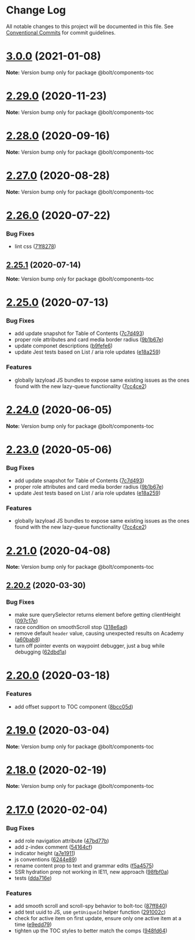 # Change Log

All notable changes to this project will be documented in this file.
See [Conventional Commits](https://conventionalcommits.org) for commit guidelines.

# [3.0.0](https://github.com/bolt-design-system/bolt/tree/master/packages/components/bolt-toc/compare/v2.29.3...v3.0.0) (2021-01-08)

**Note:** Version bump only for package @bolt/components-toc





# [2.29.0](https://github.com/bolt-design-system/bolt/tree/master/packages/components/bolt-toc/compare/v2.28.0...v2.29.0) (2020-11-23)

**Note:** Version bump only for package @bolt/components-toc





# [2.28.0](https://github.com/bolt-design-system/bolt/tree/master/packages/components/bolt-toc/compare/v2.27.1...v2.28.0) (2020-09-16)

**Note:** Version bump only for package @bolt/components-toc





# [2.27.0](https://github.com/bolt-design-system/bolt/tree/master/packages/components/bolt-toc/compare/v2.27.0-alpha-calculator-2...v2.27.0) (2020-08-28)

**Note:** Version bump only for package @bolt/components-toc





# [2.26.0](https://github.com/bolt-design-system/bolt/tree/master/packages/components/bolt-toc/compare/v2.25.1...v2.26.0) (2020-07-22)


### Bug Fixes

* lint css ([71f8278](https://github.com/bolt-design-system/bolt/tree/master/packages/components/bolt-toc/commit/71f82780c9019c74abef977ab31f3304282854fc))





## [2.25.1](https://github.com/bolt-design-system/bolt/tree/master/packages/components/bolt-toc/compare/v2.25.0...v2.25.1) (2020-07-14)

**Note:** Version bump only for package @bolt/components-toc





# [2.25.0](https://github.com/bolt-design-system/bolt/tree/master/packages/components/bolt-toc/compare/v2.22.2...v2.25.0) (2020-07-13)


### Bug Fixes

* add update snapshot for Table of Contents ([7c7d493](https://github.com/bolt-design-system/bolt/tree/master/packages/components/bolt-toc/commit/7c7d493a341af161b6be2ca30b28f003519a0dcb))
* proper role attributes and card media border radius ([9b1b67e](https://github.com/bolt-design-system/bolt/tree/master/packages/components/bolt-toc/commit/9b1b67e47114b2704605f1fadb72401800e86fa8))
* update componet descriptions ([b9fefe6](https://github.com/bolt-design-system/bolt/tree/master/packages/components/bolt-toc/commit/b9fefe6106eb74e3d4794a51443a2b576d9651d9))
* update Jest tests based on List / aria role updates ([e18a259](https://github.com/bolt-design-system/bolt/tree/master/packages/components/bolt-toc/commit/e18a2593e29312153e7661ae03bd94a2c4b41c2d))


### Features

* globally lazyload JS bundles to expose same existing issues as the ones found with the new lazy-queue functionality ([7cc4ce2](https://github.com/bolt-design-system/bolt/tree/master/packages/components/bolt-toc/commit/7cc4ce2fa9ce28dc4f9f37078762f106ca87729f))





# [2.24.0](https://github.com/bolt-design-system/bolt/tree/master/packages/components/bolt-toc/compare/v2.23.0...v2.24.0) (2020-06-05)

**Note:** Version bump only for package @bolt/components-toc





# [2.23.0](https://github.com/bolt-design-system/bolt/tree/master/packages/components/bolt-toc/compare/v2.22.1...v2.23.0) (2020-05-06)


### Bug Fixes

* add update snapshot for Table of Contents ([7c7d493](https://github.com/bolt-design-system/bolt/tree/master/packages/components/bolt-toc/commit/7c7d493a341af161b6be2ca30b28f003519a0dcb))
* proper role attributes and card media border radius ([9b1b67e](https://github.com/bolt-design-system/bolt/tree/master/packages/components/bolt-toc/commit/9b1b67e47114b2704605f1fadb72401800e86fa8))
* update Jest tests based on List / aria role updates ([e18a259](https://github.com/bolt-design-system/bolt/tree/master/packages/components/bolt-toc/commit/e18a2593e29312153e7661ae03bd94a2c4b41c2d))


### Features

* globally lazyload JS bundles to expose same existing issues as the ones found with the new lazy-queue functionality ([7cc4ce2](https://github.com/bolt-design-system/bolt/tree/master/packages/components/bolt-toc/commit/7cc4ce2fa9ce28dc4f9f37078762f106ca87729f))





# [2.21.0](https://github.com/bolt-design-system/bolt/tree/master/packages/components/bolt-toc/compare/v2.20.2...v2.21.0) (2020-04-08)

**Note:** Version bump only for package @bolt/components-toc





## [2.20.2](https://github.com/bolt-design-system/bolt/tree/master/packages/components/bolt-toc/compare/v2.20.1...v2.20.2) (2020-03-30)


### Bug Fixes

* make sure querySelector returns element before getting clientHeight ([097c17e](https://github.com/bolt-design-system/bolt/tree/master/packages/components/bolt-toc/commit/097c17e48c87c253f087092c17bf33bfdb21bcaa))
* race condition on smoothScroll stop ([318e6ad](https://github.com/bolt-design-system/bolt/tree/master/packages/components/bolt-toc/commit/318e6add68b8e514a809eed16b892fdeebddc027))
* remove default `header` value, causing unexpected results on Academy ([a60bab8](https://github.com/bolt-design-system/bolt/tree/master/packages/components/bolt-toc/commit/a60bab8e6077e98d8308e5a5f63427f5ac18af75))
* turn off pointer events on waypoint debugger, just a bug while debugging ([62dbd1a](https://github.com/bolt-design-system/bolt/tree/master/packages/components/bolt-toc/commit/62dbd1a6e4c604f50ca419b5b8b5da999b686c80))





# [2.20.0](https://github.com/bolt-design-system/bolt/tree/master/packages/components/bolt-toc/compare/v2.19.1...v2.20.0) (2020-03-18)


### Features

* add offset support to TOC component ([8bcc05d](https://github.com/bolt-design-system/bolt/tree/master/packages/components/bolt-toc/commit/8bcc05d94303d3193e48bcfe786be0167588e14f))





# [2.19.0](https://github.com/bolt-design-system/bolt/tree/master/packages/components/bolt-toc/compare/v2.18.1...v2.19.0) (2020-03-04)

**Note:** Version bump only for package @bolt/components-toc





# [2.18.0](https://github.com/bolt-design-system/bolt/tree/master/packages/components/bolt-toc/compare/v2.17.1...v2.18.0) (2020-02-19)

**Note:** Version bump only for package @bolt/components-toc





# [2.17.0](https://github.com/bolt-design-system/bolt/tree/master/packages/components/bolt-toc/compare/v2.16.3...v2.17.0) (2020-02-04)


### Bug Fixes

* add role navigation attribute ([47bd77b](https://github.com/bolt-design-system/bolt/tree/master/packages/components/bolt-toc/commit/47bd77be42d38ad13b31a76e7de8e68c27c40cda))
* add z-index comment ([54164cf](https://github.com/bolt-design-system/bolt/tree/master/packages/components/bolt-toc/commit/54164cfa0a979cc949126c6adec8ecc4f1a96ca6))
* indicator height ([a7e1911](https://github.com/bolt-design-system/bolt/tree/master/packages/components/bolt-toc/commit/a7e19113fd384911b2eae7c70a94fb9a6f52d64b))
* js conventions ([6244e89](https://github.com/bolt-design-system/bolt/tree/master/packages/components/bolt-toc/commit/6244e8958b999087ef92a4db013dec12bc95e756))
* rename content prop to text and grammar edits ([f5a4575](https://github.com/bolt-design-system/bolt/tree/master/packages/components/bolt-toc/commit/f5a4575576a5e074a6ca7d75c5e9aedc41bcd141))
* SSR hydration prep not working in IE11, new approach ([98fbf0a](https://github.com/bolt-design-system/bolt/tree/master/packages/components/bolt-toc/commit/98fbf0ae004aafc460f7b9084e1e37c777ea46fc))
* tests ([dda716e](https://github.com/bolt-design-system/bolt/tree/master/packages/components/bolt-toc/commit/dda716ea9145708f0fd72bc86eef7b004685f89d))


### Features

* add smooth scroll and scroll-spy behavior to bolt-toc ([87ff840](https://github.com/bolt-design-system/bolt/tree/master/packages/components/bolt-toc/commit/87ff840ada4a65efe62aca0c0eb8353c8a7e29b0))
* add test uuid to JS, use `getUniqueId` helper function ([291002c](https://github.com/bolt-design-system/bolt/tree/master/packages/components/bolt-toc/commit/291002cf640d6655e22c0de0345c27717bc51f46))
* check for active item on first update, ensure only one active item at a time ([e9edd79](https://github.com/bolt-design-system/bolt/tree/master/packages/components/bolt-toc/commit/e9edd79b220eb3a1da8aae8fec929f3828590aed))
* tighten up the TOC styles to better match the comps ([948fd64](https://github.com/bolt-design-system/bolt/tree/master/packages/components/bolt-toc/commit/948fd645e9ac3f8e216aa59f5e997cd257f450d4))
